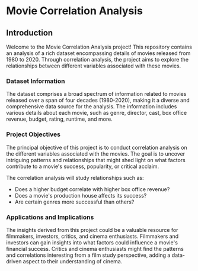 # Movie Correlation Analysis

## Introduction

Welcome to the Movie Correlation Analysis project! This repository contains an analysis of a rich dataset encompassing details of movies released from 1980 to 2020. Through correlation analysis, the project aims to explore the relationships between different variables associated with these movies.

### Dataset Information

The dataset comprises a broad spectrum of information related to movies released over a span of four decades (1980-2020), making it a diverse and comprehensive data source for the analysis. The information includes various details about each movie, such as genre, director, cast, box office revenue, budget, rating, runtime, and more.

### Project Objectives

The principal objective of this project is to conduct correlation analysis on the different variables associated with the movies. The goal is to uncover intriguing patterns and relationships that might shed light on what factors contribute to a movie's success, popularity, or critical acclaim.

The correlation analysis will study relationships such as:

- Does a higher budget correlate with higher box office revenue?
- Does a movie's production house affects its success?
- Are certain genres more successful than others?

### Applications and Implications

The insights derived from this project could be a valuable resource for filmmakers, investors, critics, and cinema enthusiasts. Filmmakers and investors can gain insights into what factors could influence a movie's financial success. Critics and cinema enthusiasts might find the patterns and correlations interesting from a film study perspective, adding a data-driven aspect to their understanding of cinema.

